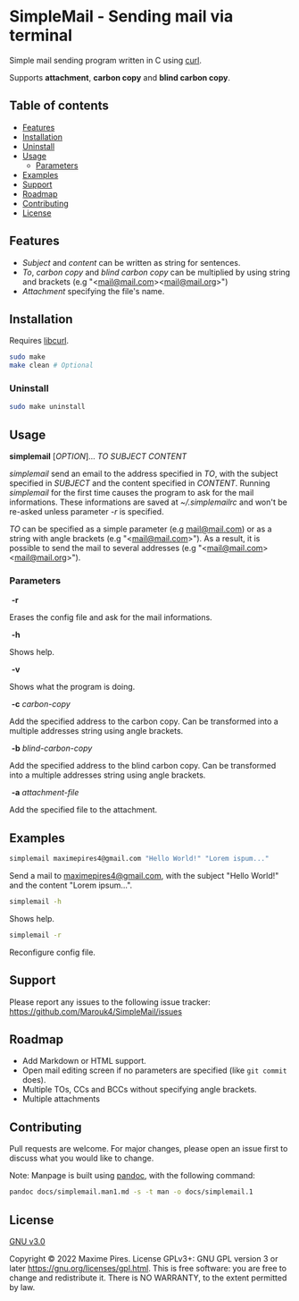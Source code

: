 # SimpleMail - Sending mail via terminal
Simple mail sending program written in C using [curl](https://curl.se).

Supports **attachment**, **carbon copy** and **blind carbon copy**.

## Table of contents

* [Features](#features)
* [Installation](#installation)
* [Uninstall](#uninstall)
* [Usage](#usage)
  * [Parameters](#parameters)
* [Examples](#examples)
* [Support](#support)
* [Roadmap](#roadmap)
* [Contributing](#contributing)
* [License](#license)

## Features

* *Subject* and *content* can be written as string for sentences.
* *To*, *carbon copy* and *blind carbon copy* can be multiplied by using string and brackets (e.g "\<mail@mail.com>\<mail@mail.org>")
* *Attachment* specifying the file's name.

## Installation

Requires [libcurl](https://curl.se/libcurl/).

```bash
sudo make
make clean # Optional
```

### Uninstall

```bash
sudo make uninstall
```

## Usage

**simplemail** [*OPTION*]... *TO* *SUBJECT* *CONTENT*

*simplemail* send an email to the address specified in *TO*, with the subject specified in *SUBJECT* and the content specified in *CONTENT*. Running *simplemail* for the first time causes the program to ask for the mail informations. These informations are saved at *~/.simplemailrc* and won't be re-asked unless parameter *-r* is specified.

*TO* can be specified as a simple parameter (e.g mail@mail.com) or as a string with angle brackets (e.g "\<mail@mail.com>"). As a result, it is possible to send the mail to several addresses (e.g "\<mail@mail.com>\<mail@mail.org>").

### Parameters

​	**-r**

Erases the config file and ask for the mail informations.

​	**-h**

Shows help.

​	**-v**

Shows what the program is doing.

​	**-c** *carbon-copy*

Add the specified address to the carbon copy. Can be transformed into a multiple addresses string using angle brackets.

​	**-b** *blind-carbon-copy*

Add the specified address to the blind carbon copy. Can be transformed into a multiple addresses string using angle brackets.

​	**-a** *attachment-file*

Add the specified file to the attachment.

## Examples

```bash
simplemail maximepires4@gmail.com "Hello World!" "Lorem ispum..."
```
Send a mail to maximepires4@gmail.com, with the subject "Hello World!" and the content "Lorem ipsum...".

```bash
simplemail -h
```
Shows help.

```bash
simplemail -r
```
Reconfigure config file.

## Support
Please report any issues to the following issue tracker: https://github.com/Marouk4/SimpleMail/issues

## Roadmap
- Add Markdown or HTML support.
- Open mail editing screen if no parameters are specified (like `git commit` does).
- Multiple TOs, CCs and BCCs without specifying angle brackets.
- Multiple attachments

## Contributing
Pull requests are welcome. For major changes, please open an issue first to discuss what you would like to change.

Note: Manpage is built using [pandoc](https://pandoc.org/), with the following command:
```bash
pandoc docs/simplemail.man1.md -s -t man -o docs/simplemail.1
```

## License
[GNU v3.0](./LICENSE.md)

Copyright © 2022 Maxime Pires. License GPLv3+: GNU GPL version 3 or later <https://gnu.org/licenses/gpl.html>.
This is free software: you are free to change and redistribute it.  There is NO WARRANTY, to the extent permitted by law.
